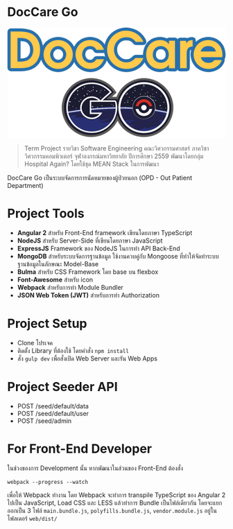 # DocCare Go

<center><img src="./web/src/assets/img/logo_horizontal.png"></center>

> Term Project รายวิชา Software Engineering คณะวิศวกรรมศาสตร์ ภาควิชาวิศวกรรมคอมพิวเตอร์ จุฬาลงกรณ์มหาวิทยาลัย ปีการศึกษา 2559 พัฒนาโดยกลุ่ม Hospital Again? โดยใช้ชุด MEAN Stack ในการพัฒนา

DocCare Go เป็นระบบจัดการการนัดหมายของผู้ป่วยนอก (OPD - Out Patient Department)

# Project Tools
- **Angular 2** สำหรับ Front-End framework เขียนโดยภาษา TypeScript
- **NodeJS** สำหรับ Server-Side ที่เขียนโดยภาษา JavaScript
- **ExpressJS** Framework ของ NodeJS ในการทำ API Back-End
- **MongoDB** สำหรับระบบจัดการฐานข้อมูล ใช้งานควบคู่กับ Mongoose ที่ทำให้จัดทำระบบฐานข้อมูลในลักษณะ Model-Base
- **Bulma** สำหรับ CSS Framework โดย base บน flexbox
- **Font-Awesome** สำหรับ icon
- **Webpack** สำหรับการทำ Module Bundler
- **JSON Web Token (JWT)** สำหรับการทำ Authorization

# Project Setup
- Clone โปรเจค
- ติดตั้ง Library ที่ต้องใช้ โดยคำสั่ง `npm install`
- สั่ง `gulp dev` เพื่อสั่งเปิด Web Server และรัน Web Apps

# Project Seeder API
- POST /seed/default/data
- POST /seed/default/user
- POST /seed/admin

# For Front-End Developer
ในช่วงของการ Development นั้น หากพัฒนาในส่วนของ Front-End ต้องสั่ง

```
webpack --progress --watch
```

เพื่อให้ Webpack ทำงาน โดย Webpack จะทำการ transpile TypeScript ของ Angular 2 ไปเป็น JavaScript, Load CSS และ LESS แล้วทำการ Bundle เป็นไฟล์เดียวกัน โดยจะแยกออกเป็น 3 ไฟล์ `main.bundle.js`, `polyfills.bundle.js`, `vendor.module.js` อยู่ในโฟลเดอร์ `web/dist/`

